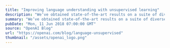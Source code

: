 ```yaml
---
title: "Improving language understanding with unsupervised learning"
description: "We’ve obtained state-of-the-art results on a suite of diverse language tasks with a scalable, task-agnostic system, which we’re also releasing. Our approach is a combination of two existing ideas: transformers and unsupervised pre-training. These results provide a convincing example that pairing supervised learning methods with unsupervised pre-training works very well; this is an idea that many have explored in the past, and we hope our result motivates further research into applying this idea on larger and more diverse datasets."
summary: "We’ve obtained state-of-the-art results on a suite of diverse language tasks with a scalable, task-agnostic system, which we’re also releasing. Our approach is a combination of two existing ideas: transformers and unsupervised pre-training. These results provide a convincing example that pairing supervised learning methods with unsupervised pre-training works very well; this is an idea that many have explored in the past, and we hope our result motivates further research into applying this idea on larger and more diverse datasets."
pubDate: "Mon, 11 Jun 2018 07:00:00 GMT"
source: "OpenAI Blog"
url: "https://openai.com/blog/language-unsupervised"
thumbnail: "/assets/openai_logo.png"
---
```



